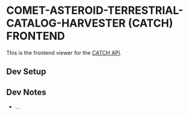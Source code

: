 # COMET-ASTEROID-TERRESTRIAL-CATALOG-HARVESTER (CATCH) FRONTEND

This is the frontend viewer for the [CATCH API](https://oort.astro.umd.edu/catch/docs).

## Dev Setup

## Dev Notes

- ...
